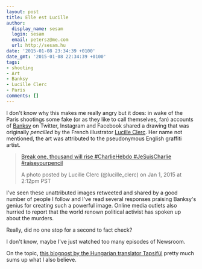 ```yaml
---
layout: post
title: Elle est Lucille
author:
  display_name: sesam
  login: sesam
  email: petersz@me.com
  url: http://sesam.hu
date: '2015-01-08 23:34:39 +0100'
date_gmt: '2015-01-08 22:34:39 +0100'
tags:
- shooting
- Art
- Banksy
- Lucille Clerc
- Paris
comments: []
---
```


I don't know why this makes me really angry but it does: in wake of the Paris shootings some fake (or as they like to call themselves, fan) accounts of [Banksy](http://banksy.co.uk) on Twitter, Instagram and Facebook shared a drawing that was originally _pencilled_ by the French illustrator [Lucille Clerc](http://www.lucilleclerc.com/about.html). Her name not mentioned, the art was attributed to the pseudonymous English graffiti artist.

> [Break one, thousand will rise #CharlieHebdo #JeSuisCharlie #raiseyourpencil](https://instagram.com/p/xkaysJplPT/)
> 
> A photo posted by Lucille Clerc (@lucille_clerc) on Jan 1, 2015 at 2:12pm PST

I've seen these unattributed images retweeted and shared by a good number of people I follow and I've read several responses praising Banksy's genius for creating such a powerful image. Online media outlets also hurried to report that the world renown political activist has spoken up about the murders.

Really, did no one stop for a second to fact check?

I don't know, maybe I've just watched too many episodes of Newsroom.

On the topic, [this blogpost by the Hungarian translator Tapsifül](https://tapsiful.wordpress.com/2015/01/08/jesuischarlie/) pretty much sums up what I also believe.

